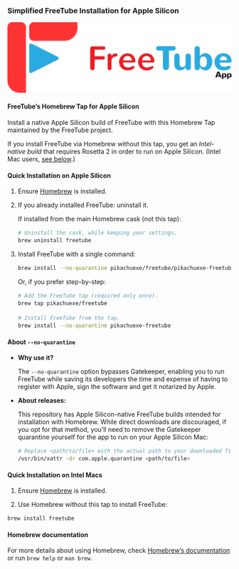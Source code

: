 ### Simplified FreeTube Installation for Apple Silicon

[![FreeTube](assets/logoColor.svg)](https://github.com/FreeTubeApp/FreeTube "https://github.com/FreeTubeApp/FreeTube")

#### FreeTube’s Homebrew Tap for Apple Silicon

Install a native Apple Silicon build of FreeTube with this Homebrew Tap maintained by the FreeTube project.

If you install FreeTube via Homebrew without this tap, you get an _Intel-native build_ that requires Rosetta 2 in order to run on Apple Silicon.
(Intel Mac users, [see below](#intel-section).)


#### Quick Installation on Apple Silicon

1. Ensure [Homebrew](https://brew.sh) is installed.

1. If you already installed FreeTube: uninstall it.

   If installed from the main Homebrew cask (not this tap):

    ```bash
    # Uninstall the cask, while keeping your settings.
    brew uninstall freetube
    ```

1. Install FreeTube with a single command:

    ```bash
    brew install --no-quarantine pikachuexe/freetube/pikachuexe-freetube
    ```

    Or, if you prefer step-by-step:

    ```bash
    # Add the FreeTube tap (required only once).
    brew tap pikachuexe/freetube

    # Install FreeTube from the tap.
    brew install --no-quarantine pikachuexe-freetube
    ```


#### About `--no-quarantine`

- **Why use it?**

  The `--no-quarantine` option bypasses Gatekeeper, enabling you to run FreeTube while saving its developers the time and expense of having to register with Apple, sign the software and get it notarized by Apple.

<!--
  For independent developers of free (libre) and open source software, registering as an Apple Developer, signing your software, and getting it notarized by Apple can be time-consuming and costly. These steps are typically required to avoid Gatekeeper restrictions on macOS. Using the `--no-quarantine` option bypasses Gatekeeper and allows you to run the software even though it is not signed or notarized.
-->

- **About releases:**

  This repository has Apple Silicon-native FreeTube builds intended for installation with Homebrew. While direct downloads are discouraged, if you opt for that method, you’ll need to remove the Gatekeeper quarantine yourself for the app to run on your Apple Silicon Mac:

  ```bash
  # Replace <path/to/file> with the actual path to your downloaded file.
  /usr/bin/xattr -dr com.apple.quarantine <path/to/file>
  ```

<!--
- **More information:**

  * [Apple’s Gatekeeper documentation](https://support.apple.com/guide/security/gatekeeper-and-runtime-protection-sec5599b66df/web "https://support.apple.com/guide/security/gatekeeper-and-runtime-protection-sec5599b66df/web")

  * [Disabling Gatekeeper for one application only](https://github.com/disable-gatekeeper/disable-gatekeeper.github.io/tree/master?tab=readme-ov-file#disabling-gatekeeper-for-one-application-only "https://github.com/disable-gatekeeper/disable-gatekeeper.github.io/tree/master?tab=readme-ov-file#disabling-gatekeeper-for-one-application-only") on [https://disable-gatekeeper.github.io](https://disable-gatekeeper.github.io "https://disable-gatekeeper.github.io").
-->


<a name="intel-section"></a>
#### Quick Installation on Intel Macs

1. Ensure [Homebrew](https://brew.sh) is installed.

1. Use Homebrew without this tap to install FreeTube:

```bash
brew install freetube
```


#### Homebrew documentation

For more details about using Homebrew, check [Homebrew’s documentation](https://docs.brew.sh) or run `brew help` or `man brew`.

